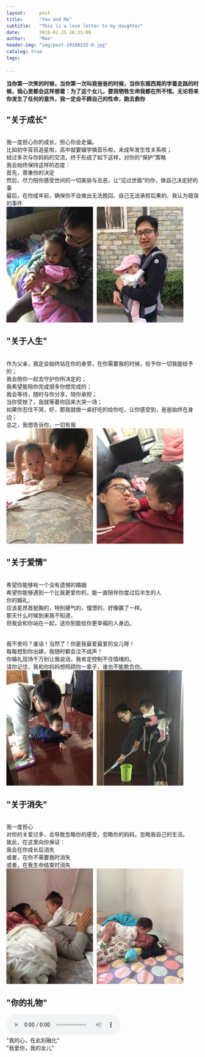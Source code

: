 ```yaml
---
layout:     post
title:      "You and Me"
subtitle:   "This is a love letter to my daughter"
date:       2018-02-25 10:35:00
author:     "Max"
header-img: "img/post-20180225-0.jpg"
catalog: true
tags:

---
```


> 
<b>当你第一次笑的时候，当你第一次叫我爸爸的时候，当你东摇西晃的学着走路的时候，我心里都会这样想着：为了这个女儿，要我牺牲生命我都在所不惜。无论将来你发生了任何的意外，我一定会不顾自己的性命，跑去救你</b>



## "关于成长"  

<br>我一度担心你的成长，担心你会走偏。
<br>比如初中盲目追星啦，高中就要辍学搞音乐啦，未成年发生性关系啦；
<br>经过多次与你妈妈的交流，终于形成了如下这样，对你的“保护”策略
<br>我会始终保持这样的态度：
<br>首先，尊重你的决定
<br>然后，尽力陪你感受世间的一切美丽与丑恶，让“见过世面”的你，做自己决定好的事
<br>最后，在你成年前，确保你不会做出无法挽回、自己无法承担后果的、我认为错误的事件
<br>
<img src="/img/post-20180225-3.jpg"  alt="图片说明" width="45%" style="display: inline-block;" ><img src="/img/post-20180225-4.jpg"  alt="图片说明" width="45%" style="display: inline-block; margin-left: 10px;">    


## "关于人生" 

<br>作为父亲，我定会始终站在你的身旁，在你需要我的时候，给予你一切我能给予的；
<br>我会陪你一起去守护你所决定的；
<br>我希望能陪你完成很多你想完成的；
<br>我会等待，随时与你分享，陪你承担；
<br>当你受挫了，我就等着你回来大哭一场；
<br>如果你忍住不哭，好，那我就做一桌好吃的给你吃，让你感受到，爸爸始终在身边；
<br>总之，我想告诉你，一切有我
<br>
<img src="/img/post-20180225-5.jpg"  alt="图片说明" width="45%" style="display: inline-block;" ><img src="/img/post-20180225-6.jpg"  alt="图片说明" width="45%" style="display: inline-block; margin-left: 10px;"> 


## "关于爱情" 
<br>希望你能够有一个没有遗憾的婚姻
<br>希望你能够遇到一个比我更爱你的，能一直陪伴你度过后半生的人
<br>你的婚礼，
<br>应该是昂首挺胸的，特别硬气的，憧憬的，好像赢了一样。
<br>那天什么时候到来我不知道，
<br>但我会和你站在一起，送你到能给你更幸福的人身边。
<br>
<br>
<br>我不舍吗？废话！当然了！你是我最爱最爱的女儿呀！
<br>每每想到你出嫁，我随时都会泣不成声！
<br>你婚礼现场千万别让我说话，我肯定控制不住情绪的。
<br>请你记住，我和你妈妈想照顾你一辈子，谁也不能欺负你。
<br>
<img src="/img/post-20180225-7.jpg"  alt="图片说明" width="45%" style="display: inline-block;" ><img src="/img/post-20180225-8.jpg"  alt="图片说明" width="45%" style="display: inline-block; margin-left: 10px;"> 


## "关于消失" 
<br>我一度担心
<br>对你的关爱过多，会导致忽略你的感受，忽略你的妈妈，忽略我自己的生活。
<br>故此，在这里向你保证：
<br>我会在你成长后消失
<br>或者，在你不需要我时消失
<br>或者，在我生命结束时消失
<br>
<img src="/img/post-20180225-1.jpg"  alt="图片说明" width="45%" style="display: inline-block;" ><img src="/img/post-20180225-2.jpg"  alt="图片说明" width="45%" style="display: inline-block; margin-left: 10px;"> 

## "你的礼物" 

<audio src="{{ site.url }}{{ site.baseurl }}/img/baba.mp3" preload controls></audio>
<br>"我的心，在此刻融化" 
<br>"我爱你，我的女儿"




